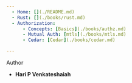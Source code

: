 ```yaml
---
  - Home: [](./README.md)
  - Rust: [](./books/rust.md)
  - Authorization:
      - Concepts: [Basics](./books/authz.md)
      - Mutual Auth: [mtls](./books/mtls.md)
      - Cedar: [Cedar](./books/cedar.md)

---
```

Author
* **Hari P Venkateshaiah** 
